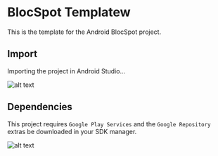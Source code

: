 BlocSpot Templatew
================

This is the template for the Android BlocSpot project.

## Import

Importing the project in Android Studio…

![alt text](https://bloc-global-assets.s3.amazonaws.com/images-android/android-studio-gifs/import-project.gif "Gif Demonstration Of Project Import")

## Dependencies

This project requires `Google Play Services` and the `Google Repository` extras be downloaded in your SDK manager.

![alt text](https://bloc-global-assets.s3.amazonaws.com/images-android/android-studio-gifs/google-extras.gif "Download Extras")